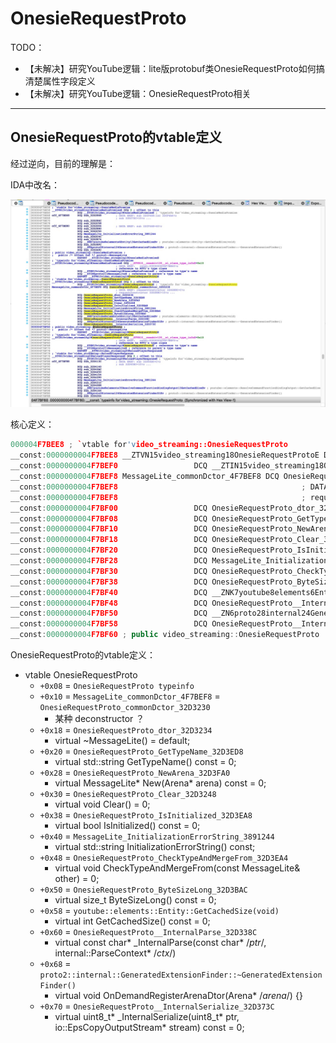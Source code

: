 # OnesieRequestProto

TODO：

* 【未解决】研究YouTube逻辑：lite版protobuf类OnesieRequestProto如何搞清楚属性字段定义
* 【未解决】研究YouTube逻辑：OnesieRequestProto相关

---

## OnesieRequestProto的vtable定义

经过逆向，目前的理解是：

IDA中改名：

![OnesieRequestProto_vtable_define](../../../assets/img/OnesieRequestProto_vtable_define.jpg)

核心定义：

```cpp
000004F7BEE8 ; `vtable for'video_streaming::OnesieRequestProto
__const:0000000004F7BEE8 __ZTVN15video_streaming18OnesieRequestProtoE DCQ 0 ; offset to this
__const:0000000004F7BEF0                 DCQ __ZTIN15video_streaming18OnesieRequestProtoE ; `typeinfo for'video_streaming::OnesieRequestProto
__const:0000000004F7BEF8 MessageLite_commonDctor_4F7BEF8 DCQ OnesieRequestProto_commonDctor_32D3230
__const:0000000004F7BEF8                                         ; DATA XREF: requestConstructor_32D2E8C+C↑o
__const:0000000004F7BEF8                                         ; requestConstructor_32D2E8C+10↑o ...
__const:0000000004F7BF00                 DCQ OnesieRequestProto_dtor_32D3234
__const:0000000004F7BF08                 DCQ OnesieRequestProto_GetTypeName_32D3ED8
__const:0000000004F7BF10                 DCQ OnesieRequestProto_NewArena_32D3FA0
__const:0000000004F7BF18                 DCQ OnesieRequestProto_Clear_32D3248
__const:0000000004F7BF20                 DCQ OnesieRequestProto_IsInitialized_32D3EA8
__const:0000000004F7BF28                 DCQ MessageLite_InitializationErrorString_3891244
__const:0000000004F7BF30                 DCQ OnesieRequestProto_CheckTypeAndMergeFrom_32D3EA4
__const:0000000004F7BF38                 DCQ OnesieRequestProto_ByteSizeLong_32D3BAC
__const:0000000004F7BF40                 DCQ __ZNK7youtube8elements6Entity13GetCachedSizeEv ; youtube::elements::Entity::GetCachedSize(void)
__const:0000000004F7BF48                 DCQ OnesieRequestProto__InternalParse_32D338C
__const:0000000004F7BF50                 DCQ __ZN6proto28internal24GeneratedExtensionFinderD1Ev ; proto2::internal::GeneratedExtensionFinder::~GeneratedExtensionFinder()
__const:0000000004F7BF58                 DCQ OnesieRequestProto__InternalSerialize_32D373C
__const:0000000004F7BF60 ; public video_streaming::OnesieRequestProto :
```

OnesieRequestProto的vtable定义：

* vtable OnesieRequestProto
  * `+0x08` = `OnesieRequestProto typeinfo`
  * `+0x10` = `MessageLite_commonDctor_4F7BEF8` = `OnesieRequestProto_commonDctor_32D3230`
    * 某种 deconstructor ？
  * `+0x18` = `OnesieRequestProto_dtor_32D3234`
    * virtual ~MessageLite() = default;
  * `+0x20` = `OnesieRequestProto_GetTypeName_32D3ED8`
    * virtual std::string GetTypeName() const = 0;
  * `+0x28` = `OnesieRequestProto_NewArena_32D3FA0`
    * virtual MessageLite* New(Arena* arena) const = 0;
  * `+0x30` = `OnesieRequestProto_Clear_32D3248`
    * virtual void Clear() = 0;
  * `+0x38` = `OnesieRequestProto_IsInitialized_32D3EA8`
    * virtual bool IsInitialized() const = 0;
  * `+0x40` = `MessageLite_InitializationErrorString_3891244`
    * virtual std::string InitializationErrorString() const;
  * `+0x48` = `OnesieRequestProto_CheckTypeAndMergeFrom_32D3EA4`
    * virtual void CheckTypeAndMergeFrom(const MessageLite& other) = 0;
  * `+0x50` = `OnesieRequestProto_ByteSizeLong_32D3BAC`
    * virtual size_t ByteSizeLong() const = 0;
  * `+0x58` = `youtube::elements::Entity::GetCachedSize(void)`
    * virtual int GetCachedSize() const = 0;
  * `+0x60` = `OnesieRequestProto__InternalParse_32D338C`
    * virtual const char* _InternalParse(const char* /*ptr*/, internal::ParseContext* /*ctx*/)
  * `+0x68` = `proto2::internal::GeneratedExtensionFinder::~GeneratedExtensionFinder()`
    * virtual void OnDemandRegisterArenaDtor(Arena* /*arena*/) {}
  * `+0x70` = `OnesieRequestProto__InternalSerialize_32D373C`
    * virtual uint8_t* _InternalSerialize(uint8_t* ptr, io::EpsCopyOutputStream* stream) const = 0;
